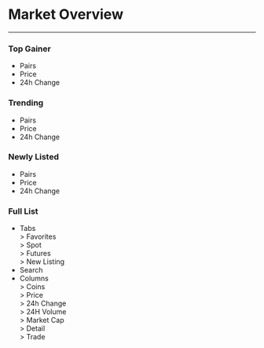 # Market Overview
---
### Top Gainer
- Pairs
- Price
- 24h Change
### Trending
- Pairs
- Price
- 24h Change
### Newly Listed
- Pairs
- Price
- 24h Change
### Full List
- Tabs<br>> Favorites<br>> Spot<br>> Futures<br>> New Listing
- Search
- Columns<br>> Coins<br>> Price<br>> 24h Change<br>> 24H Volume<br>> Market Cap<br>> Detail<br>> Trade 
